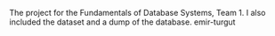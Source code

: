 The project for the Fundamentals of Database Systems, Team 1.
I also included the dataset and a dump of the database.
  emir-turgut
